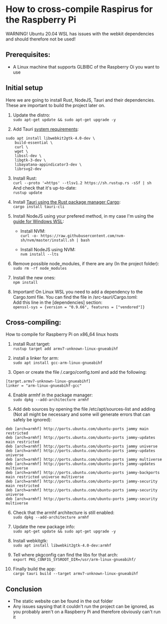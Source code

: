 # How to cross-compile Raspirus for the Raspberry Pi
WARNING! Ubuntu 20.04 WSL has issues with the webkit dependencies and should therefore not be used!

## Prerequisites:
- A Linux machine that supports GLBIBC of the Raspberry Oi you want to use

## Initial setup
Here we are going to install Rust, NodeJS, Tauri and their dependencies. These are important to build the project later on.

1. Update the distro: \
  `sudo apt-get update && sudo apt-get upgrade -y`

2. Add Tauri [system requirements](https://tauri.app/v1/guides/getting-started/prerequisites#setting-up-linux):
  ```
  sudo apt install libwebkit2gtk-4.0-dev \
      build-essential \
      curl \
      wget \
      libssl-dev \
      libgtk-3-dev \
      libayatana-appindicator3-dev \
      librsvg2-dev
  ```

3. Install Rust: \
  `curl --proto '=https' --tlsv1.2 https://sh.rustup.rs -sSf | sh` \
  And check that it's up-to-date: \
  `rustup update`

4. Install [Tauri using the Rust package manager Cargo](https://tauri.app/v1/guides/getting-started/setup/next-js/#create-the-rust-project): \
  `cargo install tauri-cli`

5. Install NodeJS using your prefered method, in my case I'm using the [guide for Windows WSL](https://learn.microsoft.com/en-us/windows/dev-environment/javascript/nodejs-on-wsl#install-nvm-nodejs-and-npm):
	- Install NVM: \
	`curl -o- https://raw.githubusercontent.com/nvm-sh/nvm/master/install.sh | bash`

	- Install NodeJS using NVM: \
	`nvm install --lts`

6. Remove possible node_modules, if there are any (In the project folder): \
  `sudo rm -rf node_modules`

7. Install the new ones: \
  `npm install`

8. Important! On Linux WSL you need to add a dependency to the Cargo.toml file. You can find the file in <project-root>/src-tauri/Cargo.toml: \
  Add this line in the [dependencies] section: \
  `openssl-sys = {version = "0.9.66", features = ["vendored"]}`

## Cross-compiling:
How to compile for Raspberry Pi on x86_64 linux hosts

1. install Rust target: \
  `rustup target add armv7-unknown-linux-gnueabihf`

2. install a linker for arm: \
  `sudo apt install gcc-arm-linux-gnueabihf`

3. Open or create the file <projectroot>/.cargo/config.toml and add the following:
  ```
  [target.armv7-unknown-linux-gnueabihf]
  linker = "arm-linux-gnueabihf-gcc"
  ```

4. Enable armhf in the package manager: \
  `sudo dpkg --add-architecture armhf`

5. Add deb sources by opening the file /etc/apt/sources-list and adding (Not all might be necessary and some will generate errors that can safely be ignored):
  ```
  deb [arch=armhf] http://ports.ubuntu.com/ubuntu-ports jammy main restricted
  deb [arch=armhf] http://ports.ubuntu.com/ubuntu-ports jammy-updates main restricted
  deb [arch=armhf] http://ports.ubuntu.com/ubuntu-ports jammy universe
  deb [arch=armhf] http://ports.ubuntu.com/ubuntu-ports jammy-updates universe
  deb [arch=armhf] http://ports.ubuntu.com/ubuntu-ports jammy multiverse
  deb [arch=armhf] http://ports.ubuntu.com/ubuntu-ports jammy-updates multiverse
  deb [arch=armhf] http://ports.ubuntu.com/ubuntu-ports jammy-backports main restricted universe multiverse
  deb [arch=armhf] http://ports.ubuntu.com/ubuntu-ports jammy-security main restricted
  deb [arch=armhf] http://ports.ubuntu.com/ubuntu-ports jammy-security universe
  deb [arch=armhf] http://ports.ubuntu.com/ubuntu-ports jammy-security multiverse
  ```

6. Check that the armhf architecture is still enabled: \
  `sudo dpkg --add-architecture armhf`

7. Update the new package info: \
  `sudo apt-get update && sudo apt-get upgrade -y`

8. Install webkitgtk: \
  `sudo apt install libwebkit2gtk-4.0-dev:armhf`

9. Tell where pkgconfig can find the libs for that arch: \
  `export PKG_CONFIG_SYSROOT_DIR=/usr/arm-linux-gnueabihf/`

10. Finally build the app: \
  `cargo tauri build --target armv7-unknown-linux-gnueabihf`

## Conclusion
- The static website can be found in the out folder
- Any issues saysing that it couldn't run the project can be ignored, as you probably aren't on a Raspberry Pi and therefore obviously can't run it
